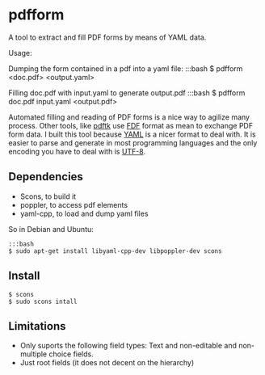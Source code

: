 # pdfform

A tool to extract and fill PDF forms by means of YAML data.

Usage:

Dumping the form contained in a pdf into a yaml file:
	:::bash
	$ pdfform <doc.pdf> <output.yaml>

Filling doc.pdf with input.yaml to generate output.pdf
	:::bash
	$ pdfform doc.pdf input.yaml <output.pdf>

Automated filling and reading of PDF forms is a nice way to agilize many process.
Other tools, like [pdftk] use [FDF] format as mean to exchange PDF form data.
I built this tool because [YAML] is a nicer format to deal with.
It is easier to parse and generate in most programming languages and
the only encoding you have to deal with is [UTF-8].

[pdftk]:(http://www.pdflabs.com/tools/pdftk-the-pdf-toolkit/)
[YAML]:(http://yaml.org)
[FDF]:()
[UTF-8]:(http://www.utf8everywhere.org/)

## Dependencies

- Scons, to build it
- poppler, to access pdf elements
- yaml-cpp, to load and dump yaml files

So in Debian and Ubuntu:

	:::bash
	$ sudo apt-get install libyaml-cpp-dev libpoppler-dev scons

## Install

	$ scons
	$ sudo scons intall

## Limitations

- Only suports the following field types: Text and non-editable and non-multiple choice fields.
- Just root fields (it does not decent on the hierarchy)




